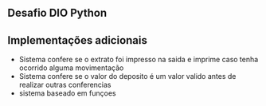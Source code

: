 ## Desafio DIO Python

## Implementações adicionais

- Sistema confere se o extrato foi impresso na saida e imprime caso tenha ocorrido alguma movimentação
- Sistema confere se o valor do deposito é um valor valido antes de realizar outras conferencias
- sistema baseado em funçoes

